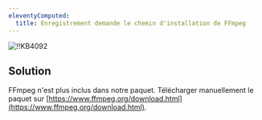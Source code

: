 ```yaml
---
eleventyComputed:
  title: Enregistrement demande le chemin d'installation de FFmpeg
---
```

![!!KB4092](https://cdnweb.devolutions.net/docs/docs_en_kb_KB4092.png)
## Solution
FFmpeg n'est plus inclus dans notre paquet. Télécharger manuellement le paquet sur [https://www.ffmpeg.org/download.html](https://www.ffmpeg.org/download.html).
